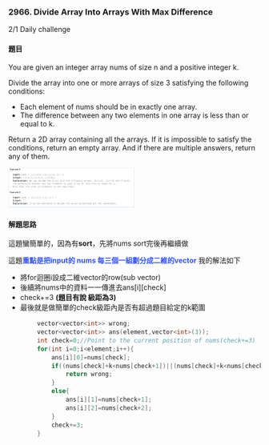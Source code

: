 ### 2966. Divide Array Into Arrays With Max Difference
2/1 Daily challenge
#### 題目

You are given an integer array nums of size n and a positive integer k.

Divide the array into one or more arrays of size 3 satisfying the following conditions:

- Each element of nums should be in exactly one array.
- The difference between any two elements in one array is less than or equal to k.
                             
Return a 2D array containing all the arrays. If it is impossible to satisfy the conditions, return an empty array. And if there are multiple answers, return any of them.

<img src="InputExample.png" width="50%">


#### 解題思路

這題蠻簡單的，因為有**sort**，先將nums sort完後再繼續做

這題<font color="#3353FF">**重點是把input的 <vector> nums 每三個一組劃分成二維的vector**</font>
我的解法如下
- 將for迴圈i設成二維vector的row(sub vector)
- 後續將nums中的資料一一傳進去ans[i][check]
- check+=3 **(題目有說 級距為3)**
- 最後就是做簡單的check級距內是否有超過題目給定的k範圍

```C++
        vector<vector<int>> wrong;
        vector<vector<int>> ans(element,vector<int>(3));
        int check=0;//Point to the current position of nums(check+=3)
        for(int i=0;i<element;i++){            
            ans[i][0]=nums[check];           
            if((nums[check]+k<nums[check+1])||(nums[check]+k<nums[check+2])){
                return wrong;
            }
            else{
                ans[i][1]=nums[check+1];
                ans[i][2]=nums[check+2];
            }
            check+=3;
        }
```
